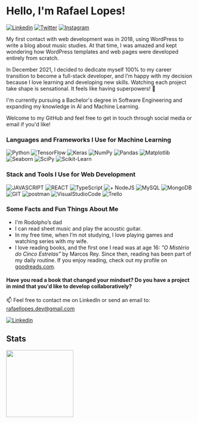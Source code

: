 # Hello, I'm Rafael Lopes!

<a href="https://www.linkedin.com/in/rafael-lopes-desenvolvedor-fullstack/?locale=pt_BR">![Linkedin](https://img.shields.io/badge/LinkedIn-0077B5?style=for-the-badge\&logo=linkedin\&logoColor=white)</a> <a href="https://twitter.com/RafaelL77859907">![Twitter](https://img.shields.io/badge/Twitter-1DA1F2?style=for-the-badge\&logo=twitter\&logoColor=white)</a> <a href="https://www.instagram.com/rafaellopes.dev/">![Instagram](https://img.shields.io/badge/Instagram-E4405F?style=for-the-badge\&logo=instagram\&logoColor=white)</a>

My first contact with web development was in 2018, using WordPress to write a blog about music studies. At that time, I was amazed and kept wondering how WordPress templates and web pages were developed entirely from scratch.

In December 2021, I decided to dedicate myself 100% to my career transition to become a full-stack developer, and I’m happy with my decision because I love learning and developing new skills. Watching each project take shape is sensational. It feels like having superpowers! 💪

I'm currently pursuing a Bachelor's degree in Software Engineering and expanding my knowledge in AI and Machine Learning.

Welcome to my GitHub and feel free to get in touch through social media or email if you'd like!

### Languages and Frameworks I Use for Machine Learning

![Python](https://img.shields.io/badge/Python-3776AB?style=for-the-badge\&logo=python\&logoColor=white)
![TensorFlow](https://img.shields.io/badge/TensorFlow-FF6F00?style=for-the-badge\&logo=tensorflow\&logoColor=white)
![Keras](https://img.shields.io/badge/Keras-D00000?style=for-the-badge\&logo=keras\&logoColor=white)
![NumPy](https://img.shields.io/badge/NumPy-013243?style=for-the-badge\&logo=numpy\&logoColor=white)
![Pandas](https://img.shields.io/badge/Pandas-150458?style=for-the-badge\&logo=pandas\&logoColor=white)
![Matplotlib](https://img.shields.io/badge/Matplotlib-007ACC?style=for-the-badge\&logo=matplotlib\&logoColor=white)
![Seaborn](https://img.shields.io/badge/Seaborn-3776AB?style=for-the-badge\&logo=seaborn\&logoColor=white)
![SciPy](https://img.shields.io/badge/SciPy-8CAAE6?style=for-the-badge\&logo=scipy\&logoColor=white)
![Scikit-Learn](https://img.shields.io/badge/Scikit--Learn-F7931E?style=for-the-badge\&logo=scikit-learn\&logoColor=white)

### Stack and Tools I Use for Web Development

![JAVASCRIPT](https://img.shields.io/badge/JavaScript-323330?style=for-the-badge\&logo=javascript\&logoColor=F7DF1E)
![REACT](https://img.shields.io/badge/React-20232A?style=for-the-badge\&logo=react\&logoColor=61DAFB)
![TypeScript](https://img.shields.io/badge/TypeScript-007ACC?style=for-the-badge\&logo=typescript\&logoColor=white)
![+ NodeJS](https://img.shields.io/badge/Node.js-43853D?style=for-the-badge\&logo=node.js\&logoColor=white)
![MySQL](https://img.shields.io/badge/MySQL-00000F?style=for-the-badge\&logo=mysql\&logoColor=white)
![MongoDB](https://img.shields.io/badge/MongoDB-4EA94B?style=for-the-badge\&logo=mongodb\&logoColor=white)
![GIT](https://img.shields.io/badge/GIT-E44C30?style=for-the-badge\&logo=git\&logoColor=white)
![postman](https://img.shields.io/badge/Postman-FF6C37?style=for-the-badge\&logo=Postman\&logoColor=white)
![VisualStudioCode](https://img.shields.io/badge/Visual_Studio_Code-0078D4?style=for-the-badge\&logo=visual%20studio%20code\&logoColor=white)
![Trello](https://img.shields.io/badge/Trello-0052CC?style=for-the-badge\&logo=trello\&logoColor=white)

### Some Facts and Fun Things About Me

* I'm Rodolpho’s dad
* I can read sheet music and play the acoustic guitar.
* In my free time, when I’m not studying, I love playing games and watching series with my wife.
* I love reading books, and the first one I read was at age 16: *"O Mistério do Cinco Estrelas"* by Marcos Rey.
  Since then, reading has been part of my daily routine. If you enjoy reading, check out my profile on <a href="https://www.goodreads.com/user/show/81398089-rafael">goodreads.com</a>.

#### Have you read a book that changed your mindset? Do you have a project in mind that you'd like to develop collaboratively?

📫 Feel free to contact me on LinkedIn or send an email to: [rafaellopes.dev@gmail.com](mailto:rafaellopes.dev@gmail.com)

<a href="https://www.linkedin.com/in/rafael-lopes-desenvolvedor-fullstack/?locale=pt_BR">![Linkedin](https://img.shields.io/badge/LinkedIn-0077B5?style=for-the-badge\&logo=linkedin\&logoColor=white)</a>

## Stats

<div>
<a href="https://github.com/rafix923">
<img align="center" height="180em" src="https://github-readme-stats.vercel.app/api?username=rafix923&show_icons=true&theme=dracula&include_all_commits=true&count_private=true" />
</div>
